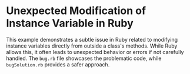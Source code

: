 # Unexpected Modification of Instance Variable in Ruby

This example demonstrates a subtle issue in Ruby related to modifying instance variables directly from outside a class's methods.  While Ruby allows this, it often leads to unexpected behavior or errors if not carefully handled.  The `bug.rb` file showcases the problematic code, while `bugSolution.rb` provides a safer approach.